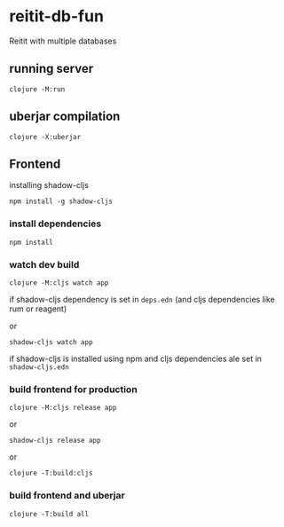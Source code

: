 # reitit-db-fun
Reitit with multiple databases

## running server

`clojure -M:run`

## uberjar compilation

`clojure -X:uberjar`


## Frontend

installing shadow-cljs

`npm install -g shadow-cljs`

### install dependencies

`npm install`

### watch dev build

`clojure -M:cljs watch app`

if shadow-cljs dependency is set in `deps.edn`
(and cljs dependencies like rum or reagent)

or

`shadow-cljs watch app`

if shadow-cljs is installed using npm and cljs dependencies ale set in `shadow-cljs.edn`

### build frontend for production

`clojure -M:cljs release app`

or

`shadow-cljs release app`

or

`clojure -T:build:cljs`


### build frontend and uberjar

`clojure -T:build all`
